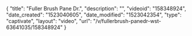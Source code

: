 {
    "title": "Fuller Brush Pane Dr.",
    "description": "",
    "videoid": "158348924",
    "date_created": "1523040605",
    "date_modified": "1523042354",
    "type": "captivate",
    "layout": "video",
    "url": "\/v\/fullerbrush-panedr-wst-63641035\/158348924"
}